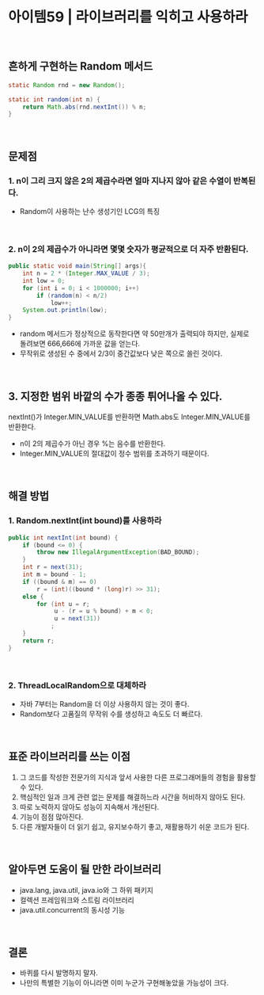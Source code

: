 # 아이템59 | 라이브러리를 익히고 사용하라

<br>

## 흔하게 구현하는 Random 메서드

```java
static Random rnd = new Random();

static int random(int n) {
    return Math.abs(rnd.nextInt()) % n;
}
```

<br>

## 문제점

### 1. n이 그리 크지 않은 2의 제곱수라면 얼마 지나지 않아 같은 수열이 반복된다.

- Random이 사용하는 난수 생성기인 LCG의 특징

<br>

### 2. n이 2의 제곱수가 아니라면 몇몇 숫자가 평균적으로 더 자주 반환된다.

```java
public static void main(String[] args){
    int n = 2 * (Integer.MAX_VALUE / 3);
    int low = 0;
    for (int i = 0; i < 1000000; i++)
    	if (random(n) < n/2)
        	low++;
    System.out.println(low);
}
```

- random 메서드가 정상적으로 동작한다면 약 50만개가 출력되야 하지만, 실제로 돌려보면 666,666에 가까운 값을 얻는다.
- 무작위로 생성된 수 중에서 2/3이 중간값보다 낮은 쪽으로 쏠린 것이다.

<br>

## 3. 지정한 범위 바깥의 수가 종종 튀어나올 수 있다.

nextInt()가 Integer.MIN_VALUE를 반환하면 Math.abs도 Integer.MIN_VALUE를 반환한다.

- n이 2의 제곱수가 아닌 경우 %는 음수를 반환한다.
- Integer.MIN_VALUE의 절대값이 정수 범위를 초과하기 때문이다.

<br>

## 해결 방법

### 1. Random.nextInt(int bound)를 사용하라

```java
public int nextInt(int bound) {
    if (bound <= 0) {
        throw new IllegalArgumentException(BAD_BOUND);
    }
    int r = next(31);
    int m = bound - 1;
    if ((bound & m) == 0)
        r = (int)((bound * (long)r) >> 31);
    else {
        for (int u = r;
             u - (r = u % bound) + m < 0;
             u = next(31))
            ;  
    }
    return r;
}
```

<br>

### 2. ThreadLocalRandom으로 대체하라

- 자바 7부터는 Random을 더 이상 사용하지 않는 것이 좋다.
- Random보다 고품질의 무작위 수를 생성하고 속도도 더 빠르다.

<br>

## 표준 라이브러리를 쓰는 이점

1. 그 코드를 작성한 전문가의 지식과 앞서 사용한 다른 프로그래머들의 경험을 활용할 수 있다.
2. 핵심적인 일과 크게 관련 없는 문제를 해결하느라 시간을 허비하지 않아도 된다.
3. 따로 노력하지 않아도 성능이 지속해서 개선된다.
4. 기능이 점점 많아진다.
5. 다른 개발자들이 더 읽기 쉽고, 유지보수하기 좋고, 재활용하기 쉬운 코드가 된다.

<br>

## 알아두면 도움이 될 만한 라이브러리

- java.lang, java.util, java.io와 그 하위 패키지
- 컬렉션 프레임워크와 스트림 라이브러리
- java.util.concurrent의 동시성 기능

<br>

## 결론

- 바퀴를 다시 발명하지 말자.
- 나만의 특별한 기능이 아니라면 이미 누군가 구현해놓았을 가능성이 크다.
